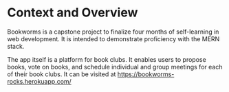 # Context and Overview
Bookworms is a capstone project to finalize four months of self-learning in web development. It is intended to demonstrate proficiency with the MERN stack.

The app itself is a platform for book clubs. It enables users to propose books, vote on books, and schedule individual and group meetings for each of their book clubs. It can be visited at https://bookworms-rocks.herokuapp.com/
